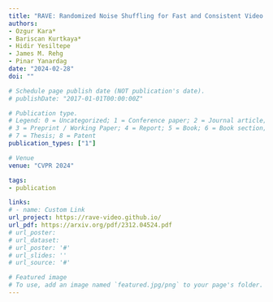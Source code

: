 ```yaml
---
title: "RAVE: Randomized Noise Shuffling for Fast and Consistent Video Editing with Diffusion Models"
authors:
- Ozgur Kara*
- Bariscan Kurtkaya*
- Hidir Yesiltepe
- James M. Rehg
- Pinar Yanardag
date: "2024-02-28"
doi: ""

# Schedule page publish date (NOT publication's date).
# publishDate: "2017-01-01T00:00:00Z"

# Publication type.
# Legend: 0 = Uncategorized; 1 = Conference paper; 2 = Journal article;
# 3 = Preprint / Working Paper; 4 = Report; 5 = Book; 6 = Book section;
# 7 = Thesis; 8 = Patent
publication_types: ["1"]

# Venue
venue: "CVPR 2024"

tags:
- publication

links:
# - name: Custom Link
url_project: https://rave-video.github.io/
url_pdf: https://arxiv.org/pdf/2312.04524.pdf
# url_poster:
# url_dataset:
# url_poster: '#'
# url_slides: ''
# url_source: '#'

# Featured image
# To use, add an image named `featured.jpg/png` to your page's folder.
---
```

